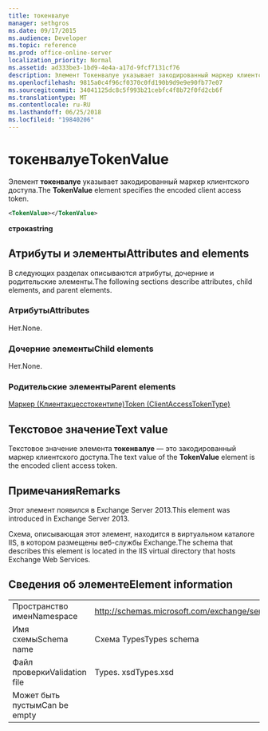 ```yaml
---
title: токенвалуе
manager: sethgros
ms.date: 09/17/2015
ms.audience: Developer
ms.topic: reference
ms.prod: office-online-server
localization_priority: Normal
ms.assetid: ad333be3-1bd9-4e4a-a17d-9fcf7131cf76
description: Элемент Токенвалуе указывает закодированный маркер клиентского доступа.
ms.openlocfilehash: 9815a0c4f96cf0370c0fd190b9d9e9e90fb77e07
ms.sourcegitcommit: 34041125dc8c5f993b21cebfc4f8b72f0fd2cb6f
ms.translationtype: MT
ms.contentlocale: ru-RU
ms.lasthandoff: 06/25/2018
ms.locfileid: "19840206"
---
```

# <a name="tokenvalue"></a><span data-ttu-id="27cc2-103">токенвалуе</span><span class="sxs-lookup"><span data-stu-id="27cc2-103">TokenValue</span></span>

<span data-ttu-id="27cc2-104">Элемент **токенвалуе** указывает закодированный маркер клиентского доступа.</span><span class="sxs-lookup"><span data-stu-id="27cc2-104">The **TokenValue** element specifies the encoded client access token.</span></span> 
  
```XML
<TokenValue></TokenValue>
```

 <span data-ttu-id="27cc2-105">**строка**</span><span class="sxs-lookup"><span data-stu-id="27cc2-105">**string**</span></span>
## <a name="attributes-and-elements"></a><span data-ttu-id="27cc2-106">Атрибуты и элементы</span><span class="sxs-lookup"><span data-stu-id="27cc2-106">Attributes and elements</span></span>

<span data-ttu-id="27cc2-107">В следующих разделах описываются атрибуты, дочерние и родительские элементы.</span><span class="sxs-lookup"><span data-stu-id="27cc2-107">The following sections describe attributes, child elements, and parent elements.</span></span>
  
### <a name="attributes"></a><span data-ttu-id="27cc2-108">Атрибуты</span><span class="sxs-lookup"><span data-stu-id="27cc2-108">Attributes</span></span>

<span data-ttu-id="27cc2-109">Нет.</span><span class="sxs-lookup"><span data-stu-id="27cc2-109">None.</span></span>
  
### <a name="child-elements"></a><span data-ttu-id="27cc2-110">Дочерние элементы</span><span class="sxs-lookup"><span data-stu-id="27cc2-110">Child elements</span></span>

<span data-ttu-id="27cc2-111">Нет.</span><span class="sxs-lookup"><span data-stu-id="27cc2-111">None.</span></span>
  
### <a name="parent-elements"></a><span data-ttu-id="27cc2-112">Родительские элементы</span><span class="sxs-lookup"><span data-stu-id="27cc2-112">Parent elements</span></span>

[<span data-ttu-id="27cc2-113">Маркер (Клиентакцесстокентипе)</span><span class="sxs-lookup"><span data-stu-id="27cc2-113">Token (ClientAccessTokenType)</span></span>](token-clientaccesstokentype.md)
  
## <a name="text-value"></a><span data-ttu-id="27cc2-114">Текстовое значение</span><span class="sxs-lookup"><span data-stu-id="27cc2-114">Text value</span></span>

<span data-ttu-id="27cc2-115">Текстовое значение элемента **токенвалуе** — это закодированный маркер клиентского доступа.</span><span class="sxs-lookup"><span data-stu-id="27cc2-115">The text value of the **TokenValue** element is the encoded client access token.</span></span> 
  
## <a name="remarks"></a><span data-ttu-id="27cc2-116">Примечания</span><span class="sxs-lookup"><span data-stu-id="27cc2-116">Remarks</span></span>

<span data-ttu-id="27cc2-117">Этот элемент появился в Exchange Server 2013.</span><span class="sxs-lookup"><span data-stu-id="27cc2-117">This element was introduced in Exchange Server 2013.</span></span>
  
<span data-ttu-id="27cc2-118">Схема, описывающая этот элемент, находится в виртуальном каталоге IIS, в котором размещены веб-службы Exchange.</span><span class="sxs-lookup"><span data-stu-id="27cc2-118">The schema that describes this element is located in the IIS virtual directory that hosts Exchange Web Services.</span></span>
  
## <a name="element-information"></a><span data-ttu-id="27cc2-119">Сведения об элементе</span><span class="sxs-lookup"><span data-stu-id="27cc2-119">Element information</span></span>

|||
|:-----|:-----|
|<span data-ttu-id="27cc2-120">Пространство имен</span><span class="sxs-lookup"><span data-stu-id="27cc2-120">Namespace</span></span>  <br/> |http://schemas.microsoft.com/exchange/services/2006/types  <br/> |
|<span data-ttu-id="27cc2-121">Имя схемы</span><span class="sxs-lookup"><span data-stu-id="27cc2-121">Schema name</span></span>  <br/> |<span data-ttu-id="27cc2-122">Схема Types</span><span class="sxs-lookup"><span data-stu-id="27cc2-122">Types schema</span></span>  <br/> |
|<span data-ttu-id="27cc2-123">Файл проверки</span><span class="sxs-lookup"><span data-stu-id="27cc2-123">Validation file</span></span>  <br/> |<span data-ttu-id="27cc2-124">Types. xsd</span><span class="sxs-lookup"><span data-stu-id="27cc2-124">Types.xsd</span></span>  <br/> |
|<span data-ttu-id="27cc2-125">Может быть пустым</span><span class="sxs-lookup"><span data-stu-id="27cc2-125">Can be empty</span></span>  <br/> ||
   


